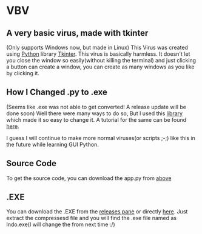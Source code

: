 # VBV
A very basic virus, made with tkinter
-----------
(Only supports Windows now, but made in Linux)
This Virus was created using [Python](https://www.python.org/) library [Tkinter](https://tkdocs.com/).
This virus is basically harmless.
It doesn't let you close the window so easily(without killing the terminal) and just clicking a button can create a window, you can create as many windows as you like by clicking it.

## How I Changed .py to .exe
(Seems like .exe was not able to get converted! A release update will be done soon)
Well there were many ways to do so, But I used this [library](https://pypi.org/project/pyinstaller/) which made it so easy to change it.
A tutorial for the same can be found [here](https://datatofish.com/executable-pyinstaller/).

I guess I will continue to make more normal viruses(or scripts ;-;) like this in the future while learning GUI Python.

## Source Code

To get the source code, you can download the app.py from [above](https://github.com/Indominus-Rexian/VBV/blob/main/app.py)

## .EXE

You can download the .EXE from the [releases pane](https://github.com/Indominus-Rexian/VBV/releases/tag/alpha) or directly [here](https://github.com/Indominus-Rexian/VBV/releases/download/alpha/vbv-v1.0.zip).
Just extract the compressesd file and you will find the .exe file named as Indo.exe(I will change the from next time :/)
